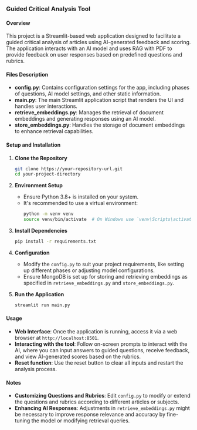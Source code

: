 ### Guided Critical Analysis Tool

#### Overview
This project is a Streamlit-based web application designed to facilitate a guided critical analysis of articles using AI-generated feedback and scoring. The application interacts with an AI model and uses RAG with PDF to provide feedback on user responses based on predefined questions and rubrics.

#### Files Description
- **config.py**: Contains configuration settings for the app, including phases of questions, AI model settings, and other static information.
- **main.py**: The main Streamlit application script that renders the UI and handles user interactions.
- **retrieve_embeddings.py**: Manages the retrieval of document embeddings and generating responses using an AI model.
- **store_embeddings.py**: Handles the storage of document embeddings to enhance retrieval capabilities.

#### Setup and Installation

1. **Clone the Repository**
   ```bash
   git clone https://your-repository-url.git
   cd your-project-directory
   ```

2. **Environment Setup**
   - Ensure Python 3.8+ is installed on your system.
   - It's recommended to use a virtual environment:
     ```bash
     python -m venv venv
     source venv/bin/activate  # On Windows use `venv\Scripts\activate`
     ```
  
3. **Install Dependencies**
   ```bash
   pip install -r requirements.txt
   ```

4. **Configuration**
   - Modify the `config.py` to suit your project requirements, like setting up different phases or adjusting model configurations.
   - Ensure MongoDB is set up for storing and retrieving embeddings as specified in `retrieve_embeddings.py` and `store_embeddings.py`.

5. **Run the Application**
   ```bash
   streamlit run main.py
   ```

#### Usage

- **Web Interface**: Once the application is running, access it via a web browser at `http://localhost:8501`.
- **Interacting with the tool**: Follow on-screen prompts to interact with the AI, where you can input answers to guided questions, receive feedback, and view AI-generated scores based on the rubrics.
- **Reset function**: Use the reset button to clear all inputs and restart the analysis process.

#### Notes

- **Customizing Questions and Rubrics**: Edit `config.py` to modify or extend the questions and rubrics according to different articles or subjects.
- **Enhancing AI Responses**: Adjustments in `retrieve_embeddings.py` might be necessary to improve response relevance and accuracy by fine-tuning the model or modifying retrieval queries.

